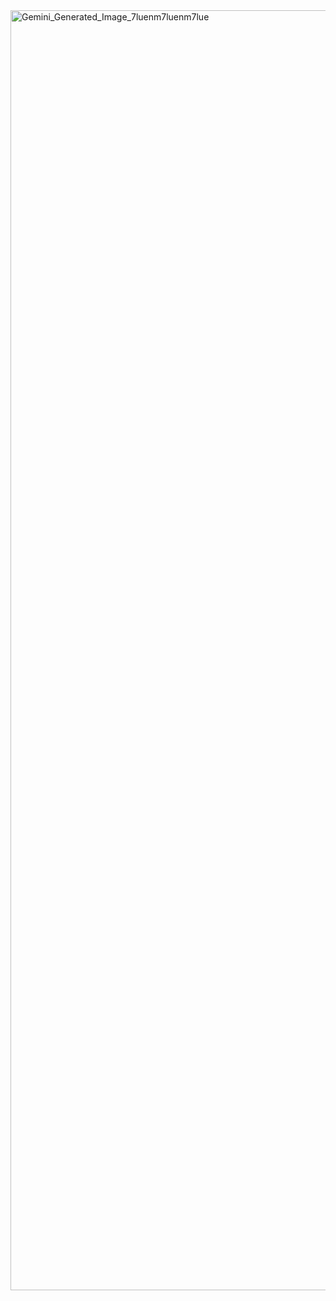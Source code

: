 
<img width="2048" height="2048" alt="Gemini_Generated_Image_7luenm7luenm7lue" src="https://github.com/user-attachments/assets/e500c545-8c33-4b99-9b6f-d3f7b1da0d69" />
